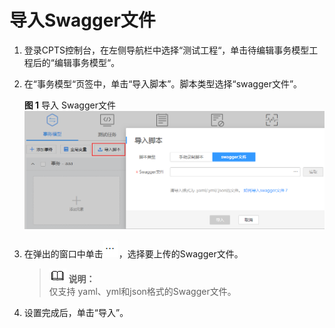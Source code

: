 # 导入Swagger文件<a name="cpts_01_0055"></a>

1.  登录CPTS控制台，在左侧导航栏中选择“测试工程“，单击待编辑事务模型工程后的“编辑事务模型“。
2.  在“事务模型“页签中，单击“导入脚本”。脚本类型选择“swagger文件”。

    **图 1**  导入 Swagger文件<a name="fig8510173623911"></a>  
    ![](figures/导入-Swagger文件.png "导入-Swagger文件")

3.  在弹出的窗口中单击![](figures/icon-select.png)，选择要上传的Swagger文件。

    >![](public_sys-resources/icon-note.gif) **说明：**   
    >仅支持 yaml、yml和json格式的Swagger文件。  

4.  设置完成后，单击“导入”。

